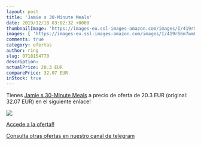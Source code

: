 ```yaml
---
layout: post
title: 'Jamie s 30-Minute Meals'
date: 2019/12/18 03:02:32 +0000
thumbnailImage: 'https://images-eu.ssl-images-amazon.com/images/I/419rS6m7wmL._SL200_.jpg'
images: [ 'https://images-eu.ssl-images-amazon.com/images/I/419rS6m7wmL._SL200_.jpg' ]
comments: true
category: ofertas
author: ring
slug: 0718154770
description:
actualPrice: 20.3 EUR
comparePrice: 32.07 EUR
inStock: true
---
```


Tienes [Jamie s 30-Minute Meals](https://www.amazon.com/dp/0718154770/?tag=redken08-20) a precio de oferta de 20.3 EUR (original: 32.07 EUR) en el siguiente enlace!

[![](https://images-eu.ssl-images-amazon.com/images/I/419rS6m7wmL._SL200_.jpg)](https://www.amazon.com/dp/0718154770/?tag=redken08-20)

[Accede a la oferta!!](https://www.amazon.com/dp/0718154770/?tag=redken08-20)

[Consulta otras ofertas en nuestro canal de telegram](https://t.me/s/ofertas25)
